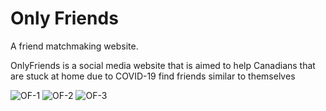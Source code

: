 # Only Friends
A friend matchmaking website.

OnlyFriends is a social media website that is aimed to help Canadians that are stuck at home due to COVID-19 find friends similar to themselves

![OF-1](https://user-images.githubusercontent.com/69078293/152050302-751fdf74-df77-4075-a5a0-7127869b84db.png)
![OF-2](https://user-images.githubusercontent.com/69078293/152050303-c90c49a4-96ff-4e32-abe8-941688e4eadf.png)
![OF-3](https://user-images.githubusercontent.com/69078293/152050301-b71e2803-c8e5-4eb8-b572-124b10b7fd43.png)
